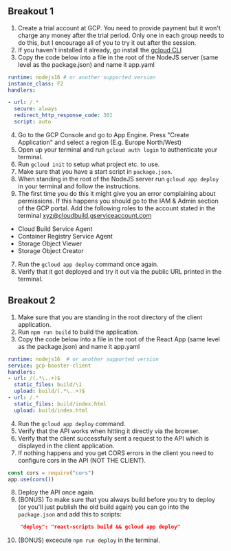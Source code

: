 
## Breakout 1

1. Create a trial account at GCP. You need to provide payment but it won't charge any money after the trial period. Only one in each group needs to do this, but I encourage all of you to try it out after the session.
2. If you haven't installed it already, go install the [gcloud CLI](https://cloud.google.com/sdk/docs/install)
3. Copy the code below into a file in the root of the NodeJS server (same level as the package.json) and name it app.yaml
```yaml
runtime: nodejs16 # or another supported version
instance_class: F2
handlers:

- url: /.*
  secure: always
  redirect_http_response_code: 301
  script: auto
```
4. Go to the GCP Console and go to App Engine. Press "Create Application" and select a region (E.g. Europe North/West)
4. Open up your terminal and run `gcloud auth login` to authenticate your terminal.
5. Run `gcloud init` to setup what project etc. to use.
5. Make sure that you have a start script in `package.json`.
5. When standing in the root of the NodeJS server run `gcloud app deploy` in your terminal and follow the instructions.
6.  The first time you do this it might give you an error complaining about permissions. If this happens you should go to the IAM & Admin section of the GCP portal. Add the following roles to the account stated in the terminal xyz@cloudbuild.gserviceaccount.com 
- Cloud Build Service Agent
- Container Registry Service Agent
- Storage Object Viewer
- Storage Object Creator
7. Run the `gcloud app deploy` command once again.
8. Verify that it got deployed and try it out via the public URL printed in the terminal. 



## Breakout 2

1. Make sure that you are standing in the root directory of the client application.
2. Run `npm run build` to build the application.
3. Copy the code below into a file in the root of the React App (same level as the package.json) and name it app.yaml


```yaml
runtime: nodejs16  # or another supported version
service: gcp-booster-client
handlers:
- url: /(.*\..+)$
  static_files: build/\1
  upload: build/(.*\..+)$
- url: /.*
  static_files: build/index.html
  upload: build/index.html
```
4. Run the `gcloud app deploy` command.
5. Verify that the API works when hitting it directly via the browser.
6. Verify that the client successfully sent a request to the API which is displayed in the client application. 
7. If nothing happens and you get CORS errors in the client you need to configure cors in the API (NOT THE CLIENT).

```js
const cors = require("cors")
app.use(cors())
```
8. Deploy the API once again.
9. (BONUS) To make sure that you always build before you try to deploy (or you'll just publish the old build again) you can go into the `package.json` and add this to scripts:
```json
    "deploy": "react-scripts build && gcloud app deploy"
```
10. (BONUS)  excecute `npm run deploy` in the terminal.
